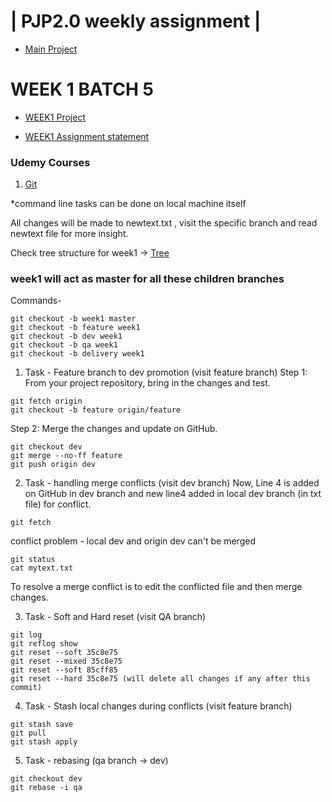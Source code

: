 | PJP2.0 weekly assignment |
========================

* [Main Project](https://github.com/mukeshbasira/PJP2.0)

# WEEK 1 BATCH 5
- [WEEK1 Project](https://github.com/mukeshbasira/PJP2.0/tree/week1)

- [WEEK1 Assignment statement](https://github.com/mukeshbasira/PJP2.0/blob/week1/Assignment%20Question/Week%201%20Assignment.pdf)

### Udemy Courses
1. [Git](https://www.udemy.com/course/git-going-fast/)

*command line tasks can be done on local machine itself

All changes will be made to newtext.txt , visit the specific branch and read newtext file for more insight.

Check tree structure for week1 -> [Tree](https://github.com/mukeshbasira/PJP2.0/network)

### week1 will act as master for all these children branches
Commands-
```
git checkout -b week1 master
git checkout -b feature week1
git checkout -b dev week1
git checkout -b qa week1
git checkout -b delivery week1

```
1. Task  - Feature branch to dev promotion (visit feature branch)
Step 1: From your project repository, bring in the changes and test.
```
git fetch origin
git checkout -b feature origin/feature
```
Step 2: Merge the changes and update on GitHub.
```
git checkout dev
git merge --no-ff feature
git push origin dev
```
2. Task  - handling merge conflicts (visit dev branch)
Now, Line 4 is added on GitHub in dev branch and new line4 added in local dev branch (in txt file) for conflict.
```
git fetch
```
conflict problem - local dev and origin dev can't be merged
```
git status
cat mytext.txt

```
To resolve a merge conflict is to edit the conflicted file and then merge changes.

3. Task  - Soft and Hard reset (visit QA branch)
```
git log
git reflog show
git reset --soft 35c8e75
git reset --mixed 35c8e75
git reset --soft 85cff85
git reset --hard 35c8e75 (will delete all changes if any after this commit)
```
4. Task  - Stash local changes during conflicts (visit feature branch)
```
git stash save
git pull
git stash apply
```
5. Task - rebasing (qa branch -> dev)
```
git checkout dev
git rebase -i qa
```
